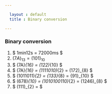 ```yaml
---

  layout : default
  title : Binary conversion

---
```



### Binary conversion
1. $ 1min12s = 72000ms  $
2. $(7A)_{13} = (101)_{10}$
3. $ (7A)_{16} = (122)_{10} $
4. $ (7A)_{16} = (1111010)_{2} = (172)_{8} $
5. $ (1011011)_{2} = {133}_{8} = {91}_{10} $
6. $ (678)_{10} = (1010100110)_{2} = (1246)_{8} $
7. $ (111)_{2} =  $
